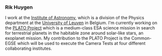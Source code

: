 ### Rik Huygen

I work at the [Institute of Astronomy](https://fys.kuleuven.be/ster/), which is a division of the Physics department at the [University of Leuven](https://www.kuleuven.be/english/) in Belgium. I'm currently working on the [PLATO Project](https://sci.esa.int/web/plato/) which is a medium-class ESA science mission in search for terrestrial planets in the habitable zone around solar-like stars, an exoplanet mission. My contribution to the PLATO Project is the Common-EGSE which will be used to execute the Camera Tests at four different collaborating institutes.

<!--
**rhuygen/rhuygen** is a ✨ _special_ ✨ repository because its `README.md` (this file) appears on your GitHub profile.

Here are some ideas to get you started:

- 🔭 I’m currently working on ...
- 🌱 I’m currently learning ...
- 👯 I’m looking to collaborate on ...
- 🤔 I’m looking for help with ...
- 💬 Ask me about ...
- 📫 How to reach me: ...
- 😄 Pronouns: ...
- ⚡ Fun fact: ...
-->
